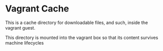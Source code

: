 # Vagrant Cache

This is a cache directory for downloadable files, and such, inside the vagrant guest.

This directory is mounted into the vagrant box
so that its content survives machine lifecycles

